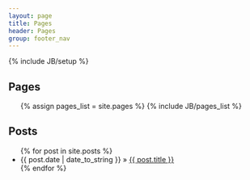 ```yaml
---
layout: page
title: Pages 
header: Pages
group: footer_nav
---
```

{% include JB/setup %}

## Pages

<ul>
{% assign pages_list = site.pages %}
{% include JB/pages_list %}
</ul>

## Posts

<ul class="posts">
  {% for post in site.posts %}
    <li><span>{{ post.date | date_to_string }}</span> &raquo; <a href="{{ BASE_PATH }}{{ post.url }}">{{ post.title }}</a></li>
  {% endfor %}
</ul>
